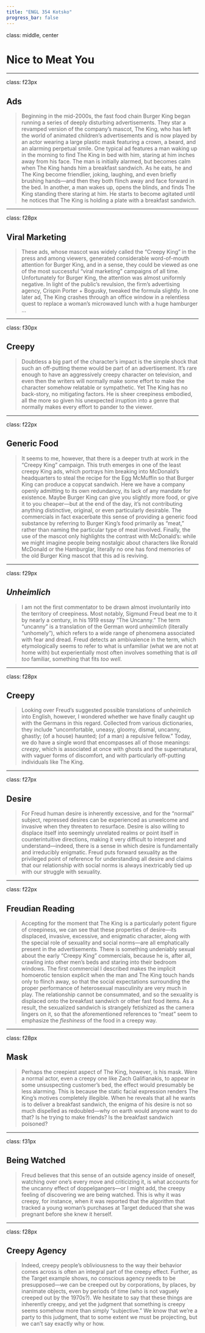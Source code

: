 ```yaml
---
title: "ENGL 354 Kotsko"
progress_bar: false
---
```

class: middle, center

# Nice to Meat You
---
class: f23px
## Ads

> Beginning in the mid-2000s, the fast food chain Burger King began running a series of deeply disturbing advertisements. They star a revamped version of the company’s mascot, The King, who has left the world of animated children’s advertisements and is now played by an actor wearing a large plastic mask featuring a crown, a beard, and an alarming perpetual smile. One typical ad features a man waking up in the morning to find The King in bed with him, staring at him inches away from his face. The man is initially alarmed, but becomes calm when The King hands him a breakfast sandwich. As he eats, he and The King become friendlier, joking, laughing, and even briefly brushing hands—and then they both flinch away and face forward in the bed. In another, a man wakes up, opens the blinds, and finds The King standing there staring at him. He starts to become agitated until he notices that The King is holding a plate with a breakfast sandwich.
---
class: f28px
## Viral Marketing

> These ads, whose mascot was widely called the “Creepy King” in the press and among viewers, generated considerable word-of-mouth attention for Burger King, and in a sense, they could be viewed as one of the most successful “viral marketing” campaigns of all time. Unfortunately for Burger King, the attention was almost uniformly negative. In light of the public’s revulsion, the firm’s advertising agency, Crispin Porter + Bogusky, tweaked the formula slightly. In one later ad, The King crashes through an office window in a relentless quest to replace a woman’s microwaved lunch with a huge hamburger ...
---
class: f30px
## Creepy

> Doubtless a big part of the character’s impact is the simple shock that such an off-putting theme would be part of an advertisement. It’s rare enough to have an aggressively creepy character on television, and even then the writers will normally make some effort to make the character somehow relatable or sympathetic. Yet The King has no back-story, no mitigating factors. He is sheer creepiness embodied, all the more so given his unexpected irruption into a genre that normally makes every effort to pander to the viewer.
---
class: f22px
## Generic Food

> It seems to me, however, that there is a deeper truth at work in the “Creepy King” campaign. This truth emerges in one of the least creepy King ads, which portrays him breaking into McDonald’s headquarters to steal the recipe for the Egg McMuffin so that Burger King can produce a copycat sandwich. Here we have a company openly admitting to its own redundancy, its lack of any mandate for existence. Maybe Burger King can give you slightly more food, or give it to you cheaper—but at the end of the day, it’s not contributing anything distinctive, original, or even particularly desirable. The commercials in fact exacerbate this sense of providing a generic food substance by referring to Burger King’s food primarily as “meat,” rather than naming the particular type of meat involved. Finally, the use of the mascot only highlights the contrast with McDonald’s: while we might imagine people being nostalgic about characters like Ronald McDonald or the Hamburglar, literally no one has fond memories of the old Burger King mascot that this ad is reviving.
---
class: f29px
## *Unheimlich*

> I am not the first commentator to be drawn almost involuntarily into the territory of creepiness. Most notably, Sigmund Freud beat me to it by nearly a century, in his 1919 essay “The Uncanny.” The term “uncanny” is a translation of the German word *unheimlich* (literally “unhomely”), which refers to a wide range of phenomena associated with fear and dread. Freud detects an ambivalence in the term, which etymologically seems to refer to what is unfamiliar (what we are not at home with) but experientially most often involves something that is *all too* familiar, something that fits *too well*.
---
class: f28px
## Creepy

> Looking over Freud’s suggested possible translations of *unheimlich* into English, however, I wondered whether we have finally caught up with the Germans in this regard. Collected from various dictionaries, they include “uncomfortable, uneasy, gloomy, dismal, uncanny, ghastly; (of a house) haunted; (of a man) a repulsive fellow.” Today, we do have a single word that encompasses all of those meanings: *creepy*, which is associated at once with ghosts and the supernatural, with vaguer forms of discomfort, and with particularly off-putting individuals like The King.
---
class: f27px
## Desire
> For Freud human desire is inherently excessive, and for the “normal” subject, repressed desires can be experienced as unwelcome and invasive when they threaten to resurface. Desire is also willing to displace itself into seemingly unrelated realms or point itself in counterintuitive directions, making it very difficult to interpret and understand—indeed, there is a sense in which desire is fundamentally and irreducibly enigmatic. Freud puts forward sexuality as the privileged point of reference for understanding all desire and claims that our relationship with social norms is always inextricably tied up with our struggle with sexuality.
---
class: f22px
## Freudian Reading

> Accepting for the moment that The King is a particularly potent figure of creepiness, we can see that these properties of desire—its displaced, invasive, excessive, and enigmatic character, along with the special role of sexuality and social norms—are all emphatically present in the advertisements. There is something undeniably sexual about the early “Creepy King” commercials, because he is, after all, crawling into other men’s beds and staring into their bedroom windows. The first commercial I described makes the implicit homoerotic tension explicit when the man and The King touch hands only to flinch away, so that the social expectations surrounding the proper performance of heterosexual masculinity are very much in play. The relationship cannot be consummated, and so the sexuality is displaced onto the breakfast sandwich or other fast food items. As a result, the sexualized sandwich is strangely fetishized as the camera lingers on it, so that the aforementioned references to “meat” seem to emphasize the *fleshiness* of the food in a creepy way.
---
class: f28px
## Mask

> Perhaps the creepiest aspect of The King, however, is his mask. Were a normal actor, even a creepy one like Zach Galifianakis, to appear in some unsuspecting customer’s bed, the effect would presumably be less alarming. This is because the static facial expression renders The King’s motives completely illegible. When he reveals that all he wants is to deliver a breakfast sandwich, the enigma of his desire is not so much dispelled as redoubled—why on earth would anyone want to do that? Is he trying to make friends? Is the breakfast sandwich poisoned?
---
class: f31px
## Being Watched

> Freud believes that this sense of an outside agency inside of oneself, watching over one’s every move and criticizing it, is what accounts for the uncanny effect of doppelgangers—or I might add, the creepy feeling of discovering we are being watched. This is why it was creepy, for instance, when it was reported that the algorithm that tracked a young woman’s purchases at Target deduced that she was pregnant before she knew it herself.
---
class: f28px
## Creepy Agency

> Indeed, creepy people’s obliviousness to the way their behavior comes across is often an integral part of the creepy effect. Further, as the Target example shows, no conscious agency needs to be presupposed—we can be creeped out by corporations, by places, by inanimate objects, even by periods of time (who is not vaguely creeped out by the 1970s?). We hesitate to say that these things are inherently creepy, and yet the judgment that something is creepy seems somehow more than simply “subjective.” We know that we’re a party to this judgment, that to some extent we must be projecting, but we can’t say exactly why or how.
